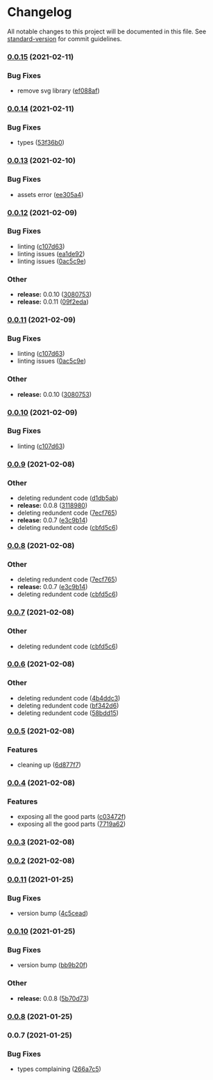 # Changelog

All notable changes to this project will be documented in this file. See [standard-version](https://github.com/conventional-changelog/standard-version) for commit guidelines.

### [0.0.15](https://github.com/excelWithBusiness/webmobile-cms-landing-pages/compare/v0.0.14...v0.0.15) (2021-02-11)


### Bug Fixes

* remove svg library ([ef088af](https://github.com/excelWithBusiness/webmobile-cms-landing-pages/commit/ef088af23dd506123e52bed4c9c23d64fce685b4))

### [0.0.14](https://github.com/excelWithBusiness/webmobile-cms-landing-pages/compare/v0.0.13...v0.0.14) (2021-02-11)



### Bug Fixes

* types ([53f36b0](https://github.com/excelWithBusiness/webmobile-cms-landing-pages/commit/53f36b02bc3688d6611202cb78692f410e84c46d))

### [0.0.13](https://github.com/excelWithBusiness/webmobile-cms-landing-pages/compare/v0.0.12...v0.0.13) (2021-02-10)


### Bug Fixes

* assets error ([ee305a4](https://github.com/excelWithBusiness/webmobile-cms-landing-pages/commit/ee305a4503721605bbfbfcf29081353ecf39b8a1))

### [0.0.12](https://github.com/excelWithBusiness/webmobile-cms-landing-pages/compare/v0.0.9...v0.0.12) (2021-02-09)


### Bug Fixes

* linting ([c107d63](https://github.com/excelWithBusiness/webmobile-cms-landing-pages/commit/c107d63d4389b4ba317408d85b80985afe87f763))
* linting issues ([ea1de92](https://github.com/excelWithBusiness/webmobile-cms-landing-pages/commit/ea1de921b0fd20eab345287c69d5519683540eed))
* linting issues ([0ac5c9e](https://github.com/excelWithBusiness/webmobile-cms-landing-pages/commit/0ac5c9e7427540fbd888db7eca818a0f368907ea))


### Other

* **release:** 0.0.10 ([3080753](https://github.com/excelWithBusiness/webmobile-cms-landing-pages/commit/3080753f6850c4ad39c1fd2cfa4738623f7421a8))
* **release:** 0.0.11 ([09f2eda](https://github.com/excelWithBusiness/webmobile-cms-landing-pages/commit/09f2edaa60f70449cc090e1142dcbd58761ab680))

### [0.0.11](https://github.com/excelWithBusiness/webmobile-cms-landing-pages/compare/v0.0.9...v0.0.11) (2021-02-09)


### Bug Fixes

* linting ([c107d63](https://github.com/excelWithBusiness/webmobile-cms-landing-pages/commit/c107d63d4389b4ba317408d85b80985afe87f763))
* linting issues ([0ac5c9e](https://github.com/excelWithBusiness/webmobile-cms-landing-pages/commit/0ac5c9e7427540fbd888db7eca818a0f368907ea))


### Other

* **release:** 0.0.10 ([3080753](https://github.com/excelWithBusiness/webmobile-cms-landing-pages/commit/3080753f6850c4ad39c1fd2cfa4738623f7421a8))

### [0.0.10](https://github.com/excelWithBusiness/webmobile-cms-landing-pages/compare/v0.0.9...v0.0.10) (2021-02-09)


### Bug Fixes

* linting ([c107d63](https://github.com/excelWithBusiness/webmobile-cms-landing-pages/commit/c107d63d4389b4ba317408d85b80985afe87f763))

### [0.0.9](https://github.com/excelWithBusiness/webmobile-cms-landing-pages/compare/v0.0.6...v0.0.9) (2021-02-08)


### Other

* deleting redundent code ([d1db5ab](https://github.com/excelWithBusiness/webmobile-cms-landing-pages/commit/d1db5abda387221e4cce96d3c05f09ae8b32cd97))
* **release:** 0.0.8 ([3118980](https://github.com/excelWithBusiness/webmobile-cms-landing-pages/commit/31189803d200b0b88e245f46dd548fc97bbb7d1d))
* deleting redundent code ([7ecf765](https://github.com/excelWithBusiness/webmobile-cms-landing-pages/commit/7ecf765536e589c105237265b62ac530d5e3092e))
* **release:** 0.0.7 ([e3c9b14](https://github.com/excelWithBusiness/webmobile-cms-landing-pages/commit/e3c9b14f28751c4f091586be84b660f3d531e3ba))
* deleting redundent code ([cbfd5c6](https://github.com/excelWithBusiness/webmobile-cms-landing-pages/commit/cbfd5c630079c9b4b38a84825371a46f915d3f84))

### [0.0.8](https://github.com/excelWithBusiness/webmobile-cms-landing-pages/compare/v0.0.6...v0.0.8) (2021-02-08)


### Other

* deleting redundent code ([7ecf765](https://github.com/excelWithBusiness/webmobile-cms-landing-pages/commit/7ecf765536e589c105237265b62ac530d5e3092e))
* **release:** 0.0.7 ([e3c9b14](https://github.com/excelWithBusiness/webmobile-cms-landing-pages/commit/e3c9b14f28751c4f091586be84b660f3d531e3ba))
* deleting redundent code ([cbfd5c6](https://github.com/excelWithBusiness/webmobile-cms-landing-pages/commit/cbfd5c630079c9b4b38a84825371a46f915d3f84))

### [0.0.7](https://github.com/excelWithBusiness/webmobile-cms-landing-pages/compare/v0.0.6...v0.0.7) (2021-02-08)


### Other

* deleting redundent code ([cbfd5c6](https://github.com/excelWithBusiness/webmobile-cms-landing-pages/commit/cbfd5c630079c9b4b38a84825371a46f915d3f84))

### [0.0.6](https://github.com/excelWithBusiness/webmobile-cms-landing-pages/compare/v0.0.5...v0.0.6) (2021-02-08)


### Other

* deleting redundent code ([4b4ddc3](https://github.com/excelWithBusiness/webmobile-cms-landing-pages/commit/4b4ddc366932f868c5e5d6fa2d353ddfb101fd9d))
* deleting redundent code ([bf342d6](https://github.com/excelWithBusiness/webmobile-cms-landing-pages/commit/bf342d69ca79f75e747421fb0b12684331fd8b6f))
* deleting redundent code ([58bdd15](https://github.com/excelWithBusiness/webmobile-cms-landing-pages/commit/58bdd1543c39bc529522572ec23827317fc44be4))

### [0.0.5](https://github.com/excelWithBusiness/webmobile-cms-landing-pages/compare/v0.0.4...v0.0.5) (2021-02-08)


### Features

* cleaning up ([6d877f7](https://github.com/excelWithBusiness/webmobile-cms-landing-pages/commit/6d877f7c6f5bc4e6ebe4ee46c9753504ed15ea8f))

### [0.0.4](https://github.com/excelWithBusiness/webmobile-cms-landing-pages/compare/v0.0.3...v0.0.4) (2021-02-08)


### Features

* exposing all the good parts ([c03472f](https://github.com/excelWithBusiness/webmobile-cms-landing-pages/commit/c03472fd74200737bc3b06e87ebabe02504a87ea))
* exposing all the good parts ([7719a62](https://github.com/excelWithBusiness/webmobile-cms-landing-pages/commit/7719a62b568ded79d62b8ffaa675b6b0af5a019c))

### [0.0.3](https://github.com/excelWithBusiness/webmobile-cms-landing-pages/compare/v0.0.11...v0.0.3) (2021-02-08)

### [0.0.2](https://github.com/excelWithBusiness/webmobile-cms-components/compare/v0.0.11...v0.0.2) (2021-02-08)

### [0.0.11](https://github.com/excelWithBusiness/webmobile-cms-components/compare/v0.0.10...v0.0.11) (2021-01-25)


### Bug Fixes

* version bump ([4c5cead](https://github.com/excelWithBusiness/webmobile-cms-components/commit/4c5cead55ea6cd5848aed0b94587ac65ca344b72))

### [0.0.10](https://github.com/excelWithBusiness/webmobile-cms-components/compare/v0.0.7...v0.0.10) (2021-01-25)


### Bug Fixes

* version bump ([bb9b20f](https://github.com/excelWithBusiness/webmobile-cms-components/commit/bb9b20fa19ac2d2f4effc9a0513741b3b8eb6479))


### Other

* **release:** 0.0.8 ([5b70d73](https://github.com/excelWithBusiness/webmobile-cms-components/commit/5b70d7346d9fc9a97276f398d894f1a5bb5d61bd))

### [0.0.8](https://github.com/excelWithBusiness/webmobile-cms-content/compare/v0.0.7...v0.0.8) (2021-01-25)

### 0.0.7 (2021-01-25)


### Bug Fixes

* types complaining ([266a7c5](https://github.com/excelWithBusiness/webmobile-cms-content/commit/266a7c57be37f2555c6725977e506423a574397a))
